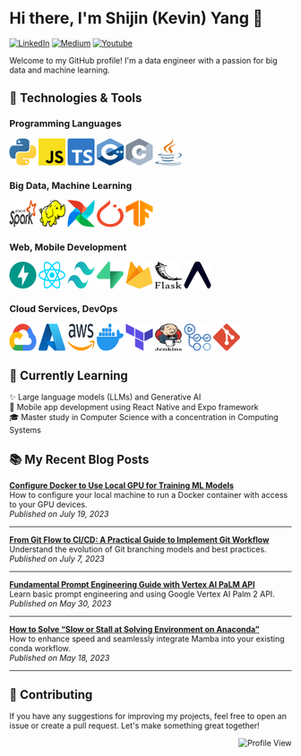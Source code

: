 # Hi there, I'm Shijin (Kevin) Yang 👋
<p>
  <a href="https://www.linkedin.com/in/kevinshijinyang/" target="_blank"><img src="https://img.shields.io/badge/LinkedIn-0077B5?style=for-the-badge&logo=linkedin&logoColor=white" alt="LinkedIn"/></a>
  <a href="https://medium.com/@kevinsjy997" target="_blank"><img src="https://img.shields.io/badge/Medium-2d2d2d?style=for-the-badge&logo=medium&logoColor=white" alt="Medium"/></a>
  <a href="https://www.youtube.com/@kevinkevinya" target="_blank"><img src="https://img.shields.io/badge/YouTube-red?style=for-the-badge&logo=youtube&logoColor=white" alt="Youtube"/></a>
</p>

Welcome to my GitHub profile! I'm a data engineer with a passion for big data and machine learning.

## 🔧 Technologies & Tools

### Programming Languages

<a href="https://www.python.org/" target="_blank"><img src="assets/icons/python.svg" alt="Python" height="48" width="48" /></a>
<a href="https://developer.mozilla.org/en-US/docs/Web/JavaScript" target="_blank"><img src="assets/icons/javascript.svg" alt="JavaScript" height="48" width="48" /></a>
<a href="https://www.typescriptlang.org/" target="_blank"><img src="assets/icons/typescript-icon.svg" alt="TypeScript" height="48" width="48" /></a>
<a href="https://en.wikipedia.org/wiki/C%2B%2B" target="_blank"><img src="assets/icons/c-plusplus.svg" alt="C++" height="48" width="48" /></a>
<a href="https://en.wikipedia.org/wiki/C_(programming_language)" target="_blank"><img src="assets/icons/c.svg" alt="C programming language" height="48" width="48" /></a>
<a href="https://dev.java/" target="_blank"><img src="assets/icons/java.svg" alt="Java" height="48" width="48" /></a>

### Big Data, Machine Learning

<a href="https://spark.apache.org/" target="_blank"><img src="assets/icons/apache-spark.svg" alt="Apache Spark" height="48" width="48" /></a>
<a href="https://hadoop.apache.org/" target="_blank"><img src="assets/icons/hadoop.svg" alt="Apache Hadoop" height="48" width="48" /></a>
<a href="https://airflow.apache.org/" target="_blank"><img src="assets/icons/airflow-icon.svg" alt="Apache Airflow" height="48" width="48" /></a>
<a href="https://pytorch.org/" target="_blank"><img src="assets/icons/pytorch-icon.svg" alt="PyTorch" height="48" width="48" /></a>
<a href="https://www.tensorflow.org/" target="_blank"><img src="assets/icons/tensorflow.svg" alt="TensorFlow" height="48" width="48" /></a>

### Web, Mobile Development

<a href="https://fastapi.tiangolo.com/" target="_blank"><img src="assets/icons/fastapi-icon.svg" alt="FastAPI" height="48" width="48" /></a>
<a href="https://react.dev/" target="_blank"><img src="assets/icons/react.svg" alt="React" height="48" width="48" /></a>
<a href="https://tailwindcss.com/" target="_blank"><img src="assets/icons/tailwindcss-icon.svg" alt="tailwindcss" height="48" width="48" /></a>
<a href="https://supabase.com/" target="_blank"><img src="assets/icons/supabase-icon.svg" alt="Supabase" height="48" width="48" /></a>
<a href="https://firebase.google.com/" target="_blank"><img src="assets/icons/firebase.svg" alt="Firebase" height="48" width="48" /></a>
<a href="https://flask.palletsprojects.com/en/3.0.x/" target="_blank"><img src="assets/icons/flask.svg" alt="Flask" height="48" width="48" /></a>
<a href="https://expo.dev/" target="_blank"><img src="assets/icons/expo-icon.svg" alt="Expo" height="48" width="48" /></a>

### Cloud Services, DevOps

<a href="https://cloud.google.com/" target="_blank"><img src="assets/icons/google-cloud.svg" alt="Google Cloud Platform" height="48" width="48" /></a>
<a href="https://azure.microsoft.com/" target="_blank"><img src="assets/icons/microsoft-azure.svg" alt="Azure" height="48" width="48" /></a>
<a href="https://aws.amazon.com/" target="_blank"><img src="assets/icons/aws.svg" alt="Amazon Web Services" height="48" width="48" /></a>
<a href="https://www.docker.com/" target="_blank"><img src="assets/icons/docker-icon.svg" alt="Docker" height="48" width="48" /></a>
<a href="https://www.terraform.io/" target="_blank"><img src="assets/icons/terraform-icon.svg" alt="Terraform" height="48" width="48" /></a>
<a href="https://www.jenkins.io/" target="_blank"><img src="assets/icons/jenkins.svg" alt="Jenkins" height="48" width="48" /></a>
<a href="https://github.com/features/actions" target="_blank"><img src="assets/icons/github-actions.svg" alt="GitHub Actions" height="48" width="48" /></a>
<a href="https://git-scm.com/" target="_blank"><img src="assets/icons/git-icon.svg" alt="Git" height="48" width="48" /></a>

## 🌱 Currently Learning

✨ Large language models (LLMs) and Generative AI  
📱 Mobile app development using React Native and Expo framework  
🎓 Master study in Computer Science with a concentration in Computing Systems  

## 📚 My Recent Blog Posts

**[Configure Docker to Use Local GPU for Training ML Models](https://medium.com/@kevinsjy997/configure-docker-to-use-local-gpu-for-training-ml-models-70980168ec9b)**  
How to configure your local machine to run a Docker container with access to your GPU devices.  
*Published on July 19, 2023*  

---

**[From Git Flow to CI/CD: A Practical Guide to Implement Git Workflow](https://medium.com/@kevinsjy997/from-git-flow-to-ci-cd-a-practical-guide-to-implement-git-workflow-d2c922f31fdc)**  
Understand the evolution of Git branching models and best practices.  
*Published on July 7, 2023*  

---

**[Fundamental Prompt Engineering Guide with Vertex AI PaLM API](https://medium.com/gopenai/fundamental-prompt-engineering-guide-with-vertex-ai-palm-api-c9f307413d85)**  
Learn basic prompt engineering and using Google Vertex AI Palm 2 API.  
*Published on May 30, 2023*  

---

**[How to Solve “Slow or Stall at Solving Environment on Anaconda”](https://medium.com/@kevinsjy997/how-to-solve-slow-or-stall-at-solving-environment-on-anaconda-6dd32a307a67)**  
How to enhance speed and seamlessly integrate Mamba into your existing conda workflow.  
*Published on May 18, 2023*  

---

## 🤝 Contributing

If you have any suggestions for improving my projects, feel free to open an issue or create a pull request. Let's make something great together!  

<div align="right">
  <img src="https://komarev.com/ghpvc/?username=sjyangkevin&style=plastic&color=brightgreen" alt="Profile View"/>
</div>
